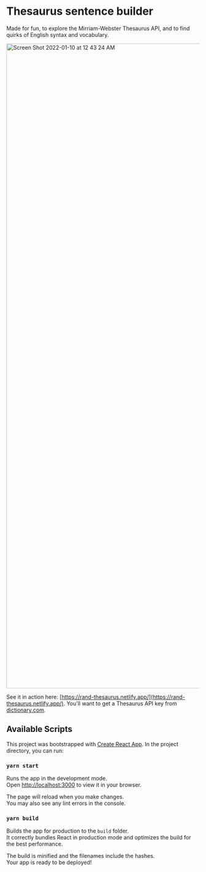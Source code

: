 # Thesaurus sentence builder

Made for fun, to explore the Mirriam-Webster Thesaurus API, and to find quirks of English syntax and vocabulary.

<img width="1680" alt="Screen Shot 2022-01-10 at 12 43 24 AM" src="https://user-images.githubusercontent.com/4645779/148725146-fef2444a-a764-45b7-9b0a-5dc97f22ab90.png">

See it in action here: [https://rand-thesaurus.netlify.app/](https://rand-thesaurus.netlify.app/). You'll want to get a Thesaurus API key from [dictionary.com](dictionary.com).

## Available Scripts

This project was bootstrapped with [Create React App](https://github.com/facebook/create-react-app). In the project directory, you can run:

### `yarn start`

Runs the app in the development mode.\
Open [http://localhost:3000](http://localhost:3000) to view it in your browser.

The page will reload when you make changes.\
You may also see any lint errors in the console.

### `yarn build`

Builds the app for production to the `build` folder.\
It correctly bundles React in production mode and optimizes the build for the best performance.

The build is minified and the filenames include the hashes.\
Your app is ready to be deployed!
